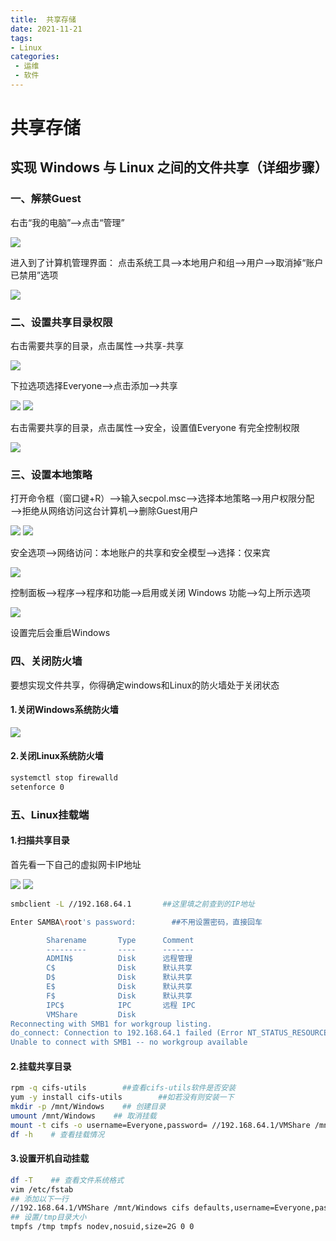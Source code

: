 ```yaml
---
title:  共享存储
date: 2021-11-21
tags:
- Linux
categories:
 - 运维
 - 软件
---
```


[参考链接]: https://blog.csdn.net/weixin_51486343/article/details/110120832
# 共享存储

## 实现 Windows 与 Linux 之间的文件共享（详细步骤）

### 一、解禁Guest

右击“我的电脑”——>点击“管理”

![](./img/20201125111229338.png)

进入到了计算机管理界面：
点击系统工具——>本地用户和组——>用户——>取消掉“账户已禁用”选项

![](./img/20201125111532330.png)

### 二、设置共享目录权限

右击需要共享的目录，点击属性——>共享-共享

![](./img/20201125132738647.png)

下拉选项选择Everyone——>点击添加——>共享

![](./img/20201125112444645.png)
![](./img/20201125132811848.png)

右击需要共享的目录，点击属性——>安全，设置值Everyone 有完全控制权限

![](./img/20211121212643.png)

### 三、设置本地策略

打开命令框（窗口键+R）——>输入secpol.msc——>选择本地策略——>用户权限分配——>拒绝从网络访问这台计算机——>删除Guest用户

![](./img/20201125112738345.png)
![](./img/20201125112832836.png)

安全选项——>网络访问：本地账户的共享和安全模型——>选择：仅来宾

![](./img/20201125113135499.png)

控制面板——>程序——>程序和功能——>启用或关闭 Windows 功能——>勾上所示选项

![](./img/2020112511383138.png)

设置完后会重启Windows

### 四、关闭防火墙

要想实现文件共享，你得确定windows和Linux的防火墙处于关闭状态

#### 1.关闭Windows系统防火墙

![](./img/2020112511341056.png)

#### 2.关闭Linux系统防火墙

```bash
systemctl stop firewalld
setenforce 0
```

### 五、Linux挂载端

#### 1.扫描共享目录

首先看一下自己的虚拟网卡IP地址

![](./img/20201125133538647.png)
![](./img/20201125133610249.png)

```bash
smbclient -L //192.168.64.1       ##这里填之前查到的IP地址

Enter SAMBA\root's password:        ##不用设置密码，直接回车

        Sharename       Type      Comment
        ---------       ----      -------
        ADMIN$          Disk      远程管理
        C$              Disk      默认共享
        D$              Disk      默认共享
        E$              Disk      默认共享
        F$              Disk      默认共享
        IPC$            IPC       远程 IPC
        VMShare         Disk      
Reconnecting with SMB1 for workgroup listing.
do_connect: Connection to 192.168.64.1 failed (Error NT_STATUS_RESOURCE_NAME_NOT_FOUND)
Unable to connect with SMB1 -- no workgroup available

```

#### 2.挂载共享目录

```bash
rpm -q cifs-utils        ##查看cifs-utils软件是否安装
yum -y install cifs-utils        ##如若没有则安装一下
mkdir -p /mnt/Windows    ## 创建目录
umount /mnt/Windows    ## 取消挂载
mount -t cifs -o username=Everyone,password= //192.168.64.1/VMShare /mnt/Windows    ##挂载共享目录
df -h    # 查看挂载情况
```

#### 3.设置开机自动挂载

```bash
df -T    ## 查看文件系统格式
vim /etc/fstab
## 添加以下一行
//192.168.64.1/VMShare /mnt/Windows cifs defaults,username=Everyone,password= 0 0
## 设置/tmp目录大小
tmpfs /tmp tmpfs nodev,nosuid,size=2G 0 0
```